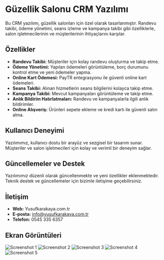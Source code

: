 # Güzellik Salonu CRM Yazılımı

Bu CRM yazılımı, güzellik salonları için özel olarak tasarlanmıştır. Randevu takibi, ödeme yönetimi, seans izleme ve kampanya takibi gibi özelliklerle, salon işletmecilerinin ve müşterilerinin ihtiyaçlarını karşılar.

## Özellikler

- **Randevu Takibi:** Müşteriler için kolay randevu oluşturma ve takip etme.
- **Ödeme Yönetimi:** Yapılan ödemeleri görüntüleme, borç durumunu kontrol etme ve yeni ödemeler yapma.
- **Online Kart Ödemesi:** PayTR entegrasyonu ile güvenli online kart ödemeleri.
- **Seans Takibi:** Alınan hizmetlerin seans bilgilerini kolayca takip etme.
- **Kampanya Takibi:** Mevcut kampanyaları görüntüleme ve takip etme.
- **Anlık Bildirim Hatırlatmaları:** Randevu ve kampanyalarla ilgili anlık bildirimler.
- **Online Alışveriş:** Ürünleri sepete ekleme ve kredi kartı ile güvenli satın alma.

## Kullanıcı Deneyimi

Yazılımımız, kullanıcı dostu bir arayüz ve sezgisel bir tasarım sunar. Müşteriler ve salon işletmecileri için kolay ve verimli bir deneyim sağlar.

## Güncellemeler ve Destek

Yazılımımız düzenli olarak güncellenmekte ve yeni özellikler eklenmektedir. Teknik destek ve güncellemeler için bizimle iletişime geçebilirsiniz.

## İletişim

- **Web:** Yusufkarakaya.com.tr
- **E-posta:** info@yusufkarakaya.com.tr
- **Telefon:** 0545 335 6357

## Ekran Görüntüleri

![Screenshot 1](https://raw.githubusercontent.com/ysfkarakaya/guzellik-salonu-crm-yazilimi/master/ss1.png)
![Screenshot 2](https://raw.githubusercontent.com/ysfkarakaya/guzellik-salonu-crm-yazilimi/master/ss2.png)
![Screenshot 3](https://raw.githubusercontent.com/ysfkarakaya/guzellik-salonu-crm-yazilimi/master/ss3.png)
![Screenshot 4](https://raw.githubusercontent.com/ysfkarakaya/guzellik-salonu-crm-yazilimi/master/ss4.png)
![Screenshot 5](https://raw.githubusercontent.com/ysfkarakaya/guzellik-salonu-crm-yazilimi/master/ss5.png) 


